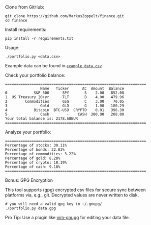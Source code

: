 Clone from GitHub:

    git clone https://github.com/MarkusZoppelt/finance.git
    cd finance

Install requirements:

    pip install -r requirements.txt

Usage:

    ./portfolio.py <data.csv>

Example data can be found in [`example_data.csv`](/example_data.csv)

Check your portfolio balance:

```
================================================================
                Name   Ticker      AC  Amount  Balance
0            S&P 500      SPY       S    2.00   852.08
1  US Treasury 20+yr      TLT       B    4.00   479.96
2        Commodities      GSG       C    3.00    70.05
3               Gold      GLD       G    1.00   180.29
4            Bitcoin  BTC-USD  CRYPTO    0.01   396.30
5               Cash        -    CASH  200.00   200.00
Your total balance is: 2178.68EUR
================================================================
```

Analyze your portfolio:

```
================================================================
Percentage of stocks: 39.11%
Percentage of bonds: 22.03%
Percentage of commodities: 3.22%
Percentage of gold: 8.28%
Percentage of crypto: 18.19%
Percentage of cash: 9.18%
================================================================
```

Bonus: GPG Encryption

This tool supports (gpg) encrypted csv files for secure sync between platforms via, e.g., git.
Decrypted values are never written to disk.

    # you will need a valid gpg key in ~/.gnupg/
    ./portfolio.py data.gpg

Pro Tip: Use a plugin like [vim-gnupg](https://github.com/jamessan/vim-gnupg) for editing your data file.
